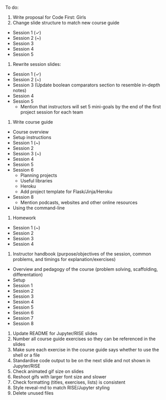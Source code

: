 To do:
1. Write proposal for Code First: Girls
1. Change slide structure to match new course guide
  - Session 1 (✓)
  - Session 2 (~)
  - Session 3 
  - Session 4
  - Session 5
1. Rewrite session slides:
  - Session 1 (✓)
  - Session 2 (~)
  - Session 3 (Update boolean comparators section to resemble in-depth notes)
  - Session 4
  - Session 5
    - Mention that instructors will set 5 mini-goals by the end of the first project session for each team
1. Write course guide
  - Course overview
  - Setup instructions
  - Session 1 (~)
  - Session 2
  - Session 3 (~)
  - Session 4
  - Session 5
  - Session 6
    - Planning projects
    - Useful libraries
    - Heroku
    - Add project template for Flask/Jinja/Heroku
  - Session 8 
    - Mention podcasts, websites and other online resources
  - Using the command-line
1. Homework
  - Session 1 (~)
  - Session 2 
  - Session 3 
  - Session 4
1. Instructor handbook (purpose/objectives of the session, common problems, and timings for explanation/exercises)
  - Overview and pedagogy of the course (problem solving, scaffolding, differentation)
  - Setup
  - Session 1
  - Session 2
  - Session 3
  - Session 4
  - Session 5
  - Session 6
  - Session 7 
  - Session 8
1. Update README for Jupyter/RISE slides
1. Number all course guide exercises so they can be referenced in the slides
1. Make sure each exercise in the course guide says whether to use the shell or a file
1. Standardise code output to be on the next slide and not shown in Jupyter/RISE
1. Check animated gif size on slides
1. Reshoot gifs with larger font size and slower
1. Check formatting (titles, exercises, lists) is consistent
1. Style reveal-md to match RISE/Jupyter styling
1. Delete unused files
